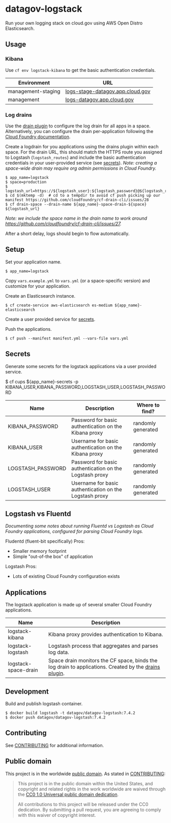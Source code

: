 # datagov-logstack

Run your own logging stack on cloud.gov using AWS Open Distro Elasticsearch.


## Usage

### Kibana

Use `cf env logstack-kibana` to get the basic authentication credentials.

Environment | URL
----------- | ---
management-staging | [logs-stage-datagov.app.cloud.gov](https://logs-stage-datagov.app.cloud.gov/_plugin/kibana/app/kibana)
management | [logs-datagov.app.cloud.gov](https://logs-datagov.app.cloud.gov/_plugin/kibana/app/kibana)


### Log drains

Use the [drain
plugin](https://github.com/cloudfoundry/cf-drain-cli#drain-all-apps-in-a-space)
to configure the log drain for all apps in a space. Alternatively, you can
configure the drain per-application following the [Cloud Foundry
documentation](https://docs.cloudfoundry.org/devguide/services/log-management.html).

Create a logdrain for you applications using the drains plugin within each
space. For the drain URL, this should match the HTTPS route you assigned to
Logstash (`logstash_routes`) and include the basic authentication credentials in
your user-provided service (see [secrets](#secrets)). _Note: creating
a space-wide drain may require org admin permissions in Cloud Foundry._

    $ app_name=logstack
    $ space=production
    $ logstash_url=https://${logstash_user}:${logstash_password}@${logstash_route}
    $ cd $(mktemp -d)  # cd to a tempdir to avoid cf push picking up our manifest https://github.com/cloudfoundry/cf-drain-cli/issues/28
    $ cf drain-space --drain-name ${app_name}-space-drain-${space} ${logstash_url}

_Note: we include the space name in the drain name to work around
https://github.com/cloudfoundry/cf-drain-cli/issues/27._

After a short delay, logs should begin to flow automatically.


## Setup

Set your application name.

    $ app_name=logstack

Copy `vars.example.yml` to `vars.yml` (or a space-specific version) and
customize for your application.

Create an Elasticsearch instance.

    $ cf create-service aws-elasticsearch es-medium ${app_name}-elasticsearch

Create a user provided service for [secrets](#secrets).

Push the applications.

    $ cf push --manifest manifest.yml --vars-file vars.yml


## Secrets

Generate some secrets for the logstack applications via a user provided service.

  $ cf cups ${app_name}-secrets -p KIBANA_USER,KIBANA_PASSWORD,LOGSTASH_USER,LOGSTASH_PASSWORD

Name | Description | Where to find?
---- | ----------- | --------------
KIBANA_PASSWORD | Password for basic authentication on the Kibana proxy | randomly generated
KIBANA_USER | Username for basic authentication on the Kibana proxy | randomly generated
LOGSTASH_PASSWORD | Password for basic authentication on the Logstash proxy | randomly generated
LOGSTASH_USER | Username for basic authentication on the Logstash proxy | randomly generated


## Logstash vs Fluentd

_Documenting some notes about running Fluentd vs Logstash as Cloud Foundry
applications, configured for parsing Cloud Foundry logs._

Fludentd (fluent-bit specifically) Pros:

- Smaller memory footprint
- Simple "out-of-the box" cf application


Logstash Pros:

- Lots of existing Cloud Foundry configuration exists


## Applications

The logstack application is made up of several smaller Cloud Foundry
applications.

Name | Description
---- | -----------
logstack-kibana | Kibana proxy provides authentication to Kibana.
logstack-logstash | Logstash process that aggregates and parses log data.
logstack-space-drain | Space drain monitors the CF space, binds the log drain to applications. Created by the [drains plugin](https://github.com/cloudfoundry/cf-drain-cli).


## Development

Build and publish logstash container.

    $ docker build logstash -t datagov/datagov-logstash:7.4.2
    $ docker push datagov/datagov-logstash:7.4.2


## Contributing

See [CONTRIBUTING](CONTRIBUTING.md) for additional information.


## Public domain

This project is in the worldwide [public domain](LICENSE.md). As stated in [CONTRIBUTING](CONTRIBUTING.md):

> This project is in the public domain within the United States, and copyright and related rights in the work worldwide are waived through the [CC0 1.0 Universal public domain dedication](https://creativecommons.org/publicdomain/zero/1.0/).
>
> All contributions to this project will be released under the CC0 dedication. By submitting a pull request, you are agreeing to comply with this waiver of copyright interest.
